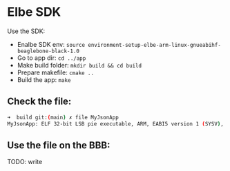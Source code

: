 # Elbe SDK

Use the SDK:

- Enalbe SDK env: `source environment-setup-elbe-arm-linux-gnueabihf-beaglebone-black-1.0`
- Go to app dir: `cd ../app`
- Make build folder: `mkdir build && cd build`
- Prepare makefile: `cmake ..`
- Build the app: `make`

## Check the file:

```bash
➜  build git:(main) ✗ file MyJsonApp
MyJsonApp: ELF 32-bit LSB pie executable, ARM, EABI5 version 1 (SYSV), dynamically linked, interpreter /lib/ld-linux-armhf.so.3, BuildID[sha1]=ad78ea88e551cd9a3239a8998c7cdfb1832307d6, for GNU/Linux 3.2.0, with debug_info, not stripped
```

## Use the file on the BBB:

TODO: write

